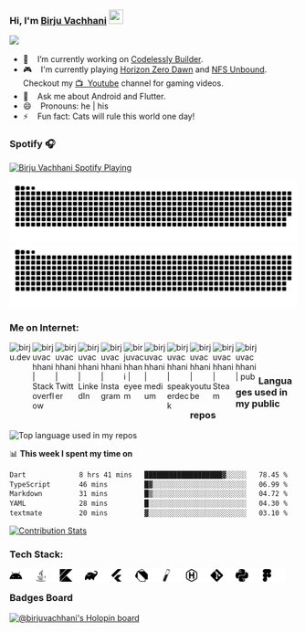 ### Hi, I'm [Birju Vachhani](https://birjuvachhani.dev) <img src="https://media.giphy.com/media/hvRJCLFzcasrR4ia7z/giphy.gif" width="25px" height="25px">

![](https://komarev.com/ghpvc/?username=birjuvachhani&color=brightgreen&style=flat)

- 🔭 &nbsp;&nbsp; I’m currently working on [Codelessly Builder](https://codelessly.com).
- 🎮 &nbsp;&nbsp; I'm currently playing [Horizon Zero Dawn](https://www.playstation.com/en-in/games/horizon-zero-dawn/) and [NFS Unbound](https://www.playstation.com/en-in/games/need-for-speed-unbound/). Checkout my [📺 &nbsp;Youtube](https://www.youtube.com/channel/UC4etwEXSItsB2x1AJ4VGhWw) channel for gaming videos.
- 💬 &nbsp;&nbsp; Ask me about Android and Flutter.
- 😄 &nbsp;&nbsp; Pronouns: he | his
- ⚡ &nbsp;&nbsp; Fun fact: Cats will rule this world one day!

### Spotify 🎧
[<img src="https://spotify-now-playing-beta.vercel.app/api/spotify?background_color=00000000&border_color=00000000" alt="Birju Vachhani Spotify Playing" width="400" />](https://open.spotify.com/user/in9ymw091apissjughuvu67o6)

![GitHub Snake Light](dist/github-contribution-grid-snake.svg#gh-light-mode-only)
![GitHub Snake dark](dist/github-contribution-grid-snake-dark.svg#gh-dark-mode-only)

### Me on Internet:

[<img align="left" alt="birju.dev" width="40px" src="https://img.icons8.com/color/344/globe.png" />][website]
[<img align="left" alt="birjuvachhani | Stackoverflow" width="40px" src="https://img.icons8.com/color/344/stackoverflow.png" />][stackoverflow]
[<img align="left" alt="birjuvachhani | Twitter" width="40px" src="https://img.icons8.com/color/344/twitter--v2.png" />][twitter]
[<img align="left" alt="birjuvachhani | LinkedIn" width="40px" src="https://img.icons8.com/fluent/48/000000/linkedin.png" />][linkedin]
[<img align="left" alt="birjuvachhani | Instagram" width="40px" src="https://img.icons8.com/fluency/344/instagram-new.png" />][instagram]
[<img align="left" alt="birjuvachhani | eyeem" width="36px" src="https://images.squarespace-cdn.com/content/v1/58f5250917bffcda4986fc15/1590858239443-OSEMZG5SGY6VSRJEFQRP/Eyeem.png" />][eyeem]
[<img align="left" alt="birjuvachhani | medium" width="40px" src="https://img.icons8.com/color-glass/344/medium-logo.png" />][medium]
[<img align="left" alt="birjuvachhani | speakerdeck" width="40px" src="https://storage.googleapis.com/indie-hackers.appspot.com/product-avatars/speakerdeck/C2hl9Ew56CSKmPiij7HFpTcPI1A3" />][speakerdeck]
[<img align="left" alt="birjuvachhani | youtube" width="40px" src="https://img.icons8.com/color/344/youtube-play.png" />][youtube]
[<img align="left" alt="birjuvachhani | Steam" width="40px" src="https://img.icons8.com/fluency/344/steam.png" />][steam]
[<img align="left" alt="birjuvachhani | pub" width="40px" src="https://img.icons8.com/color/344/dart.png" />][pub]

<br />
<br />

### Languages used in my public repos
<img width="" src="https://github-readme-stats-git-masterrstaa-rickstaa.vercel.app/api/top-langs/?username=birjuvachhani&layout=compact&hide_title=1&card_width=300" alt="Top language used in my repos" />
</div>


📊 **This week I spent my time on**
<!--START_SECTION:waka-->

```txt
Dart             8 hrs 41 mins   ███████████████████▓░░░░░   78.45 %
TypeScript       46 mins         █▓░░░░░░░░░░░░░░░░░░░░░░░   06.99 %
Markdown         31 mins         █▒░░░░░░░░░░░░░░░░░░░░░░░   04.72 %
YAML             28 mins         █░░░░░░░░░░░░░░░░░░░░░░░░   04.30 %
textmate         20 mins         ▓░░░░░░░░░░░░░░░░░░░░░░░░   03.10 %
```

<!--END_SECTION:waka-->

[![Contribution Stats](https://github-contribution-stats.vercel.app/api/?username=birjuvachhani)](https://github.com/birjuvachhani/github-contribution-stats/)

### Tech Stack:

<!-- Android -->
<img align="left" alt="android" width="22px" height="22px" src="https://raw.githubusercontent.com/BirjuVachhani/birjuvachhani/master/assets/android.svg#gh-light-mode-only" />
<img align="left" alt="android" width="22px" height="22px" src="https://raw.githubusercontent.com/BirjuVachhani/birjuvachhani/master/assets/dark/android.svg#gh-dark-mode-only" />

<!-- Java -->
<img align="left" alt="java" width="22px" height="22px" src="https://raw.githubusercontent.com/BirjuVachhani/birjuvachhani/master/assets/java.svg#gh-light-mode-only" />
<img align="left" alt="java" width="22px" height="22px" src="https://raw.githubusercontent.com/BirjuVachhani/birjuvachhani/master/assets/dark/java.svg#gh-dark-mode-only" />

<!-- Kotlin -->
<img align="left" alt="java" width="22px" height="22px" src="https://raw.githubusercontent.com/BirjuVachhani/birjuvachhani/master/assets/kotlin.svg#gh-light-mode-only" />
<img align="left" alt="java" width="22px" height="22px" src="https://raw.githubusercontent.com/BirjuVachhani/birjuvachhani/master/assets/dark/kotlin.svg#gh-dark-mode-only" />

<!-- Gradle -->
<img align="left" alt="java" width="22px" height="22px" src="https://raw.githubusercontent.com/BirjuVachhani/birjuvachhani/master/assets/gradle.svg#gh-light-mode-only" />
<img align="left" alt="java" width="22px" height="22px" src="https://raw.githubusercontent.com/BirjuVachhani/birjuvachhani/master/assets/dark/gradle.svg#gh-dark-mode-only" />

<!-- Flutter -->
<img align="left" alt="java" width="22px" height="22px" src="https://raw.githubusercontent.com/BirjuVachhani/birjuvachhani/master/assets/flutter.svg#gh-light-mode-only" />
<img align="left" alt="java" width="22px" height="22px" src="https://raw.githubusercontent.com/BirjuVachhani/birjuvachhani/master/assets/dark/flutter.svg#gh-dark-mode-only" />

<!-- Dart -->
<img align="left" alt="java" width="22px" height="22px" src="https://raw.githubusercontent.com/BirjuVachhani/birjuvachhani/master/assets/dart.svg#gh-light-mode-only" />
<img align="left" alt="java" width="22px" height="22px" src="https://raw.githubusercontent.com/BirjuVachhani/birjuvachhani/master/assets/dark/dart.svg#gh-dark-mode-only" />

<!-- Jekyll -->
<img align="left" alt="java" width="22px" height="22px" src="https://raw.githubusercontent.com/BirjuVachhani/birjuvachhani/master/assets/jekyll.svg#gh-light-mode-only" />
<img align="left" alt="java" width="22px" height="22px" src="https://raw.githubusercontent.com/BirjuVachhani/birjuvachhani/master/assets/dark/jekyll.svg#gh-dark-mode-only" />

<!-- Hugo -->
<img align="left" alt="java" width="22px" height="22px" src="https://raw.githubusercontent.com/BirjuVachhani/birjuvachhani/master/assets/hugo.svg#gh-light-mode-only" />
<img align="left" alt="java" width="22px" height="22px" src="https://raw.githubusercontent.com/BirjuVachhani/birjuvachhani/master/assets/dark/hugo.svg#gh-dark-mode-only" />

<!-- Git -->
<img align="left" alt="java" width="22px" height="22px" src="https://raw.githubusercontent.com/BirjuVachhani/birjuvachhani/master/assets/git.svg#gh-light-mode-only" />
<img align="left" alt="java" width="22px" height="22px" src="https://raw.githubusercontent.com/BirjuVachhani/birjuvachhani/master/assets/dark/git.svg#gh-dark-mode-only" />

<!-- Python -->
<img align="left" alt="java" width="22px" height="22px" src="https://raw.githubusercontent.com/BirjuVachhani/birjuvachhani/master/assets/python.svg#gh-light-mode-only" />
<img align="left" alt="java" width="22px" height="22px" src="https://raw.githubusercontent.com/BirjuVachhani/birjuvachhani/master/assets/dark/python.svg#gh-dark-mode-only" />

<!-- Figma -->
<img align="left" alt="java" width="22px" height="22px" src="https://raw.githubusercontent.com/BirjuVachhani/birjuvachhani/master/assets/figma.svg#gh-light-mode-only" />
<img align="left" alt="java" width="22px" height="22px" src="https://raw.githubusercontent.com/BirjuVachhani/birjuvachhani/master/assets/dark/figma.svg#gh-dark-mode-only" />

<br/>

### Badges Board

[![@birjuvachhani's Holopin board](https://holopin.me/birjuvachhani)](https://holopin.io/@birjuvachhani)

<br/>

[website]: https://birju.dev
[stackoverflow]: https://stackoverflow.com/users/9199362/birju-vachhani?tab=profile
[twitter]: https://twitter.com/birjuvachhani
[instagram]: https://instagram.com/birjuvachhani
[linkedin]: https://www.linkedin.com/in/birju-vachhani-56b700147/
[steam]: https://steamcommunity.com/id/birjuvachhani/
[pub]: https://pub.dev/publishers/birju.dev/packages
[medium]: https://medium.com/@birjuvachhani
[speakerdeck]: https://speakerdeck.com/birjuvachhani
[youtube]: https://www.youtube.com/channel/UC4etwEXSItsB2x1AJ4VGhWw
[eyeem]: https://www.eyeem.com/u/24250552
